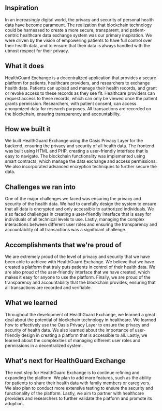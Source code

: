 ## Inspiration

In an increasingly digital world, the privacy and security of personal health data have become paramount. The realization that blockchain technology could be harnessed to create a more secure, transparent, and patient-centric healthcare data exchange system was our primary inspiration. We were driven by the vision of empowering patients to have full control over their health data, and to ensure that their data is always handled with the utmost respect for their privacy.

## What it does

HealthGuard Exchange is a decentralized application that provides a secure platform for patients, healthcare providers, and researchers to exchange health data. Patients can upload and manage their health records, and grant or revoke access to these records as they see fit. Healthcare providers can request access to these records, which can only be viewed once the patient grants permission. Researchers, with patient consent, can access anonymized data for research purposes. All transactions are recorded on the blockchain, ensuring transparency and accountability.

## How we built it

We built HealthGuard Exchange using the Oasis Privacy Layer for the backend, ensuring the privacy and security of all health data. The frontend was built using HTML and PHP, creating a user-friendly interface that is easy to navigate. The blockchain functionality was implemented using smart contracts, which manage the data exchange and access permissions. We also incorporated advanced encryption techniques to further secure the data.

## Challenges we ran into

One of the major challenges we faced was ensuring the privacy and security of the health data. We had to carefully design the system to ensure that all data is encrypted and only accessible to authorized individuals. We also faced challenges in creating a user-friendly interface that is easy for individuals of all technical levels to use. Lastly, managing the complex interactions between different user roles and ensuring the transparency and accountability of all transactions was a significant challenge.

## Accomplishments that we're proud of

We are extremely proud of the level of privacy and security that we have been able to achieve with HealthGuard Exchange. We believe that we have created a platform that truly puts patients in control of their health data. We are also proud of the user-friendly interface that we have created, which makes it easy for anyone to use the platform. Finally, we are proud of the transparency and accountability that the blockchain provides, ensuring that all transactions are recorded and verifiable.

## What we learned

Throughout the development of HealthGuard Exchange, we learned a great deal about the potential of blockchain technology in healthcare. We learned how to effectively use the Oasis Privacy Layer to ensure the privacy and security of health data. We also learned about the importance of user-friendly design in creating a platform that is accessible to all. Lastly, we learned about the complexities of managing different user roles and permissions in a decentralized system.

## What's next for HealthGuard Exchange

The next step for HealthGuard Exchange is to continue refining and expanding the platform. We plan to add more features, such as the ability for patients to share their health data with family members or caregivers. We also plan to conduct more extensive testing to ensure the security and functionality of the platform. Lastly, we aim to partner with healthcare providers and researchers to further validate the platform and promote its adoption.
